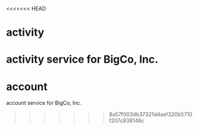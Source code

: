 <<<<<<< HEAD
# activity
activity service for BigCo, Inc.
=======
# account
account service for BigCo, Inc.
>>>>>>> 8a57f003db37321d4aef320b5710f207c938148c
